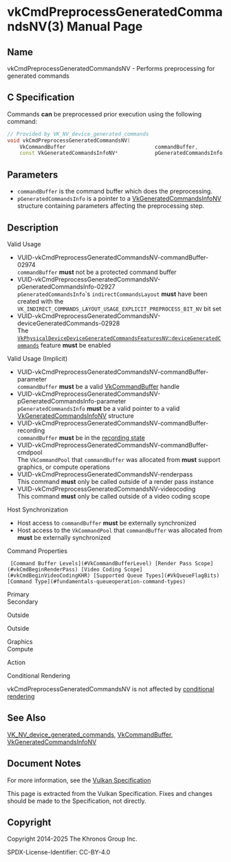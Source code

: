 # vkCmdPreprocessGeneratedCommandsNV(3) Manual Page

## Name

vkCmdPreprocessGeneratedCommandsNV - Performs preprocessing for generated commands



## [](#_c_specification)C Specification

Commands **can** be preprocessed prior execution using the following command:

```c++
// Provided by VK_NV_device_generated_commands
void vkCmdPreprocessGeneratedCommandsNV(
    VkCommandBuffer                             commandBuffer,
    const VkGeneratedCommandsInfoNV*            pGeneratedCommandsInfo);
```

## [](#_parameters)Parameters

- `commandBuffer` is the command buffer which does the preprocessing.
- `pGeneratedCommandsInfo` is a pointer to a [VkGeneratedCommandsInfoNV](https://registry.khronos.org/vulkan/specs/latest/man/html/VkGeneratedCommandsInfoNV.html) structure containing parameters affecting the preprocessing step.

## [](#_description)Description

Valid Usage

- [](#VUID-vkCmdPreprocessGeneratedCommandsNV-commandBuffer-02974)VUID-vkCmdPreprocessGeneratedCommandsNV-commandBuffer-02974  
  `commandBuffer` **must** not be a protected command buffer
- [](#VUID-vkCmdPreprocessGeneratedCommandsNV-pGeneratedCommandsInfo-02927)VUID-vkCmdPreprocessGeneratedCommandsNV-pGeneratedCommandsInfo-02927  
  `pGeneratedCommandsInfo`\`s `indirectCommandsLayout` **must** have been created with the `VK_INDIRECT_COMMANDS_LAYOUT_USAGE_EXPLICIT_PREPROCESS_BIT_NV` bit set
- [](#VUID-vkCmdPreprocessGeneratedCommandsNV-deviceGeneratedCommands-02928)VUID-vkCmdPreprocessGeneratedCommandsNV-deviceGeneratedCommands-02928  
  The [`VkPhysicalDeviceDeviceGeneratedCommandsFeaturesNV`::`deviceGeneratedCommands`](https://registry.khronos.org/vulkan/specs/latest/html/vkspec.html#features-deviceGeneratedCommandsNV) feature **must** be enabled

Valid Usage (Implicit)

- [](#VUID-vkCmdPreprocessGeneratedCommandsNV-commandBuffer-parameter)VUID-vkCmdPreprocessGeneratedCommandsNV-commandBuffer-parameter  
  `commandBuffer` **must** be a valid [VkCommandBuffer](https://registry.khronos.org/vulkan/specs/latest/man/html/VkCommandBuffer.html) handle
- [](#VUID-vkCmdPreprocessGeneratedCommandsNV-pGeneratedCommandsInfo-parameter)VUID-vkCmdPreprocessGeneratedCommandsNV-pGeneratedCommandsInfo-parameter  
  `pGeneratedCommandsInfo` **must** be a valid pointer to a valid [VkGeneratedCommandsInfoNV](https://registry.khronos.org/vulkan/specs/latest/man/html/VkGeneratedCommandsInfoNV.html) structure
- [](#VUID-vkCmdPreprocessGeneratedCommandsNV-commandBuffer-recording)VUID-vkCmdPreprocessGeneratedCommandsNV-commandBuffer-recording  
  `commandBuffer` **must** be in the [recording state](#commandbuffers-lifecycle)
- [](#VUID-vkCmdPreprocessGeneratedCommandsNV-commandBuffer-cmdpool)VUID-vkCmdPreprocessGeneratedCommandsNV-commandBuffer-cmdpool  
  The `VkCommandPool` that `commandBuffer` was allocated from **must** support graphics, or compute operations
- [](#VUID-vkCmdPreprocessGeneratedCommandsNV-renderpass)VUID-vkCmdPreprocessGeneratedCommandsNV-renderpass  
  This command **must** only be called outside of a render pass instance
- [](#VUID-vkCmdPreprocessGeneratedCommandsNV-videocoding)VUID-vkCmdPreprocessGeneratedCommandsNV-videocoding  
  This command **must** only be called outside of a video coding scope

Host Synchronization

- Host access to `commandBuffer` **must** be externally synchronized
- Host access to the `VkCommandPool` that `commandBuffer` was allocated from **must** be externally synchronized

Command Properties

     [Command Buffer Levels](#VkCommandBufferLevel) [Render Pass Scope](#vkCmdBeginRenderPass) [Video Coding Scope](#vkCmdBeginVideoCodingKHR) [Supported Queue Types](#VkQueueFlagBits) [Command Type](#fundamentals-queueoperation-command-types)

Primary  
Secondary

Outside

Outside

Graphics  
Compute

Action

Conditional Rendering

vkCmdPreprocessGeneratedCommandsNV is not affected by [conditional rendering](#drawing-conditional-rendering)

## [](#_see_also)See Also

[VK\_NV\_device\_generated\_commands](https://registry.khronos.org/vulkan/specs/latest/man/html/VK_NV_device_generated_commands.html), [VkCommandBuffer](https://registry.khronos.org/vulkan/specs/latest/man/html/VkCommandBuffer.html), [VkGeneratedCommandsInfoNV](https://registry.khronos.org/vulkan/specs/latest/man/html/VkGeneratedCommandsInfoNV.html)

## [](#_document_notes)Document Notes

For more information, see the [Vulkan Specification](https://registry.khronos.org/vulkan/specs/latest/html/vkspec.html#vkCmdPreprocessGeneratedCommandsNV)

This page is extracted from the Vulkan Specification. Fixes and changes should be made to the Specification, not directly.

## [](#_copyright)Copyright

Copyright 2014-2025 The Khronos Group Inc.

SPDX-License-Identifier: CC-BY-4.0